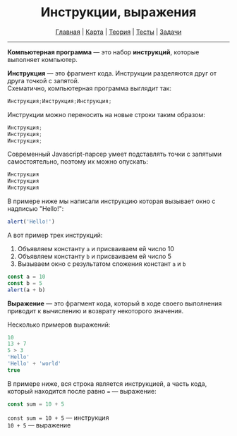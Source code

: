 <div align="center">

# Инструкции, выражения

[Главная](https://github.com/dollaween/junior-roadmap/)
|
[Карта](/roadmap/README.md)
|
[Теория](/theory/README.md)
|
[Тесты](/tests/README.md)
|
[Задачи](/tasks/README.md)

</div>

---

**Компьютерная программа** — это набор **инструкций**, которые выполняет компьютер.

**Инструкция** — это фрагмент кода. Инструкции разделяются друг от друга точкой с запятой.  
Схематично, компьютерная программа выглядит так:
```js
Инструкция;Инструкция;Инструкция;
```

Инструкции можно переносить на новые строки таким образом:
```js
Инструкция;
Инструкция;
Инструкция;
```

Современный Javascript-парсер умеет подставлять точки с запятыми самостоятельно, поэтому их можно опускать:
```js
Инструкция
Инструкция
Инструкция
```

В примере ниже мы написали инструкцию которая вызывает окно с надписью "Hello!":
```js
alert('Hello!')
```

А вот пример трех инструкций:
1. Объявляем константу `a` и присваиваем ей число 10
2. Объявляем константу `b` и присваиваем ей число 5
3. Вызываем окно с результатом сложения констант `a` и `b`
```js
const a = 10
const b = 5
alert(a + b)
```

**Выражение** — это фрагмент кода, который в ходе своего выполнения приводит к вычислению и возврату некоторого значения.

Несколько примеров выражений:
```js
10
13 + 7
5 > 3
'Hello'
'Hello' + 'world'
true
```

В примере ниже, вся строка является инструкцией, а часть кода, который находится после равно `=` — выражение:
```js
const sum = 10 + 5
```
`const sum = 10 + 5` — инструкция  
`10 + 5` — выражение
